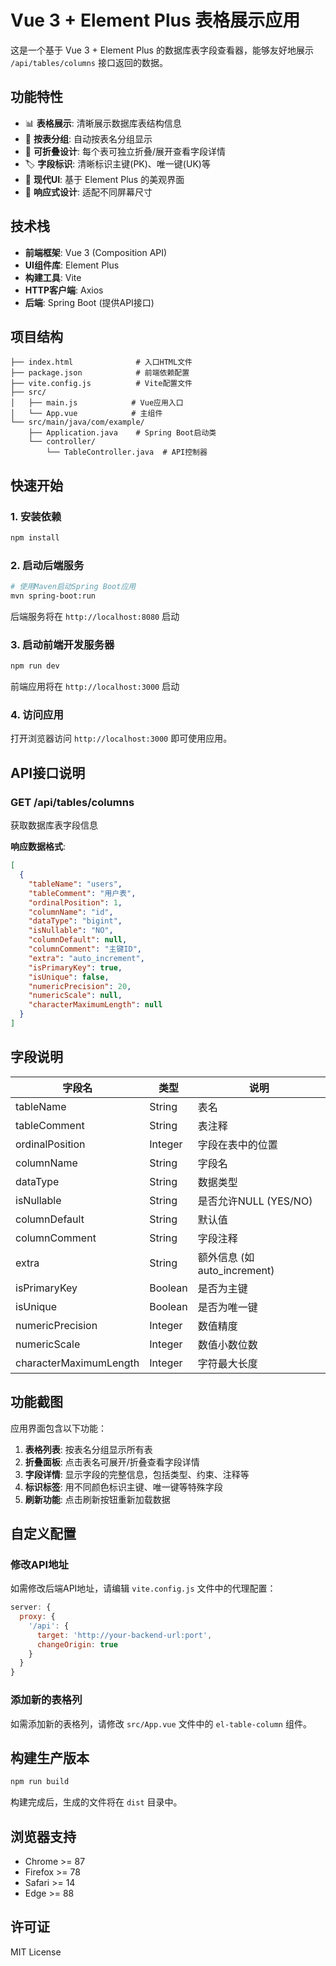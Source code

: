 # Vue 3 + Element Plus 表格展示应用

这是一个基于 Vue 3 + Element Plus 的数据库表字段查看器，能够友好地展示 `/api/tables/columns` 接口返回的数据。

## 功能特性

- 📊 **表格展示**: 清晰展示数据库表结构信息
- 📁 **按表分组**: 自动按表名分组显示
- 🔽 **可折叠设计**: 每个表可独立折叠/展开查看字段详情
- 🏷️ **字段标识**: 清晰标识主键(PK)、唯一键(UK)等
- 🎨 **现代UI**: 基于 Element Plus 的美观界面
- 📱 **响应式设计**: 适配不同屏幕尺寸

## 技术栈

- **前端框架**: Vue 3 (Composition API)
- **UI组件库**: Element Plus
- **构建工具**: Vite
- **HTTP客户端**: Axios
- **后端**: Spring Boot (提供API接口)

## 项目结构

```
├── index.html              # 入口HTML文件
├── package.json            # 前端依赖配置
├── vite.config.js          # Vite配置文件
├── src/
│   ├── main.js            # Vue应用入口
│   └── App.vue            # 主组件
└── src/main/java/com/example/
    ├── Application.java    # Spring Boot启动类
    └── controller/
        └── TableController.java  # API控制器
```

## 快速开始

### 1. 安装依赖

```bash
npm install
```

### 2. 启动后端服务

```bash
# 使用Maven启动Spring Boot应用
mvn spring-boot:run
```

后端服务将在 `http://localhost:8080` 启动

### 3. 启动前端开发服务器

```bash
npm run dev
```

前端应用将在 `http://localhost:3000` 启动

### 4. 访问应用

打开浏览器访问 `http://localhost:3000` 即可使用应用。

## API接口说明

### GET /api/tables/columns

获取数据库表字段信息

**响应数据格式**:
```json
[
  {
    "tableName": "users",
    "tableComment": "用户表",
    "ordinalPosition": 1,
    "columnName": "id",
    "dataType": "bigint",
    "isNullable": "NO",
    "columnDefault": null,
    "columnComment": "主键ID",
    "extra": "auto_increment",
    "isPrimaryKey": true,
    "isUnique": false,
    "numericPrecision": 20,
    "numericScale": null,
    "characterMaximumLength": null
  }
]
```

## 字段说明

| 字段名 | 类型 | 说明 |
|--------|------|------|
| tableName | String | 表名 |
| tableComment | String | 表注释 |
| ordinalPosition | Integer | 字段在表中的位置 |
| columnName | String | 字段名 |
| dataType | String | 数据类型 |
| isNullable | String | 是否允许NULL (YES/NO) |
| columnDefault | String | 默认值 |
| columnComment | String | 字段注释 |
| extra | String | 额外信息 (如auto_increment) |
| isPrimaryKey | Boolean | 是否为主键 |
| isUnique | Boolean | 是否为唯一键 |
| numericPrecision | Integer | 数值精度 |
| numericScale | Integer | 数值小数位数 |
| characterMaximumLength | Integer | 字符最大长度 |

## 功能截图

应用界面包含以下功能：

1. **表格列表**: 按表名分组显示所有表
2. **折叠面板**: 点击表名可展开/折叠查看字段详情
3. **字段详情**: 显示字段的完整信息，包括类型、约束、注释等
4. **标识标签**: 用不同颜色标识主键、唯一键等特殊字段
5. **刷新功能**: 点击刷新按钮重新加载数据

## 自定义配置

### 修改API地址

如需修改后端API地址，请编辑 `vite.config.js` 文件中的代理配置：

```javascript
server: {
  proxy: {
    '/api': {
      target: 'http://your-backend-url:port',
      changeOrigin: true
    }
  }
}
```

### 添加新的表格列

如需添加新的表格列，请修改 `src/App.vue` 文件中的 `el-table-column` 组件。

## 构建生产版本

```bash
npm run build
```

构建完成后，生成的文件将在 `dist` 目录中。

## 浏览器支持

- Chrome >= 87
- Firefox >= 78
- Safari >= 14
- Edge >= 88

## 许可证

MIT License